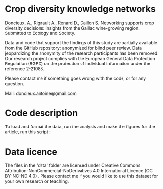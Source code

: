 # Crop diversity knowledge networks

Doncieux, A., Rignault A., Renard D., Caillon S. Networking supports crop diversity decisions: insights from the Gaillac wine-growing region. Submitted to Ecology and Society. 

Data and code that support the findings of this study are partially available from the GitHub repository: anonymized for blind peer review. Data jeopardizing the anonymity of the research participants has been removed. Our research project complies with the European General Data Protection Regulation (RGPD) on the protection of individual information under the reference 2-21088.

Please contact me if something goes wrong with the code, or for any question.

Mail: doncieux.antoine@gmail.com 

# Code description 

To load and format the data, run the analysis and make the figures for the article, run this script : 

# Data licence

The files in the 'data' folder are licensed under Creative Commons Attribution-NonCommercial-NoDerivatives 4.0 International Licence (CC BY-NC-ND 4.0) . Please contact me if you would like to use this dataset for your own research or teaching.
